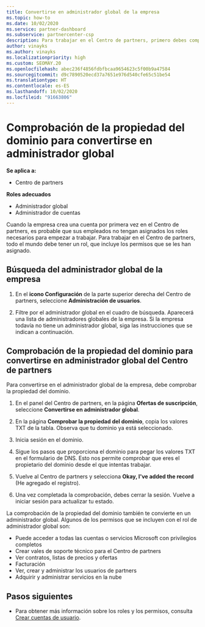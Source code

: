 ```yaml
---
title: Convertirse en administrador global de la empresa
ms.topic: how-to
ms.date: 10/02/2020
ms.service: partner-dashboard
ms.subservice: partnercenter-csp
description: Para trabajar en el Centro de partners, primero debes comprobar la propiedad de tu dominio. Aprende a hacer esto y a convertirte en un administrador global que puede agregar usuarios.
author: vinayks
ms.author: vinayks
ms.localizationpriority: high
ms.custom: SEOMAY.20
ms.openlocfilehash: abec236f4856fdbfbcaa9654623c5f00b9a47584
ms.sourcegitcommit: d9c7890520ecd37a7651e976d540cfe65c51be54
ms.translationtype: HT
ms.contentlocale: es-ES
ms.lasthandoff: 10/02/2020
ms.locfileid: "91663806"
---
```

# <a name="verify-your-domain-ownership-to-become-global-admin"></a>Comprobación de la propiedad del dominio para convertirse en administrador global 

**Se aplica a:**

- Centro de partners

**Roles adecuados**

- Administrador global
- Administrador de cuentas

Cuando la empresa crea una cuenta por primera vez en el Centro de partners, es probable que sus empleados no tengan asignados los roles necesarios para empezar a trabajar.  Para trabajar en el Centro de partners, todo el mundo debe tener un rol, que incluye los permisos que se les han asignado.  

## <a name="find-the-companys-global-admin"></a>Búsqueda del administrador global de la empresa

1. En el **icono Configuración** de la parte superior derecha del Centro de partners, seleccione **Administración de usuarios**.

1. Filtre por el administrador global en el cuadro de búsqueda. Aparecerá una lista de administradores globales de la empresa. Si la empresa todavía no tiene un administrador global, siga las instrucciones que se indican a continuación.


## <a name="verify-your-domain-ownership-to-become-a-global-admin-in-partner-center"></a>Comprobación de la propiedad del dominio para convertirse en administrador global del Centro de partners

Para convertirse en el administrador global de la empresa, debe comprobar la propiedad del dominio.

1. En el panel del Centro de partners, en la página **Ofertas de suscripción**, seleccione **Convertirse en administrador global**. 

2. En la página **Comprobar la propiedad del dominio**, copia los valores TXT de la tabla. Observa que tu dominio ya está seleccionado.

3. Inicia sesión en el dominio. 

4. Sigue los pasos que proporciona el dominio para pegar los valores TXT en el formulario de DNS.  Esto nos permite comprobar que eres el propietario del dominio desde el que intentas trabajar.

5. Vuelve al Centro de partners y selecciona **Okay, I've added the record** (He agregado el registro).

6. Una vez completada la comprobación, debes cerrar la sesión. Vuelve a iniciar sesión para actualizar tu estado. 

La comprobación de la propiedad del dominio también te convierte en un administrador global. Algunos de los permisos que se incluyen con el rol de administrador global son:

- Puede acceder a todas las cuentas o servicios Microsoft con privilegios completos 
- Crear vales de soporte técnico para el Centro de partners
- Ver contratos, listas de precios y ofertas
- Facturación
- Ver, crear y administrar los usuarios de partners
- Adquirir y administrar servicios en la nube

## <a name="next-steps"></a>Pasos siguientes

- Para obtener más información sobre los roles y los permisos, consulta [Crear cuentas de usuario](create-user-accounts-and-set-permissions.md). 